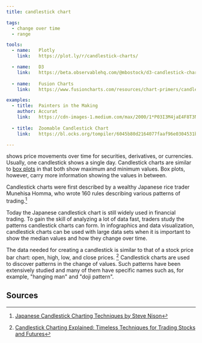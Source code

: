```yaml
---
title: candlestick chart

tags:
  - change over time
  - range

tools:
  - name:   Plotly
    link:   https://plot.ly/r/candlestick-charts/

  - name:   D3
    link:   https://beta.observablehq.com/@mbostock/d3-candlestick-chart
    
  - name:   Fusion Charts
    link:   https://www.fusioncharts.com/resources/chart-primers/candlestick-chart

examples:
  - title:  Painters in the Making 
    author: Accurat
    link:   https://cdn-images-1.medium.com/max/2000/1*P03I3M4jaE4F8T3N67G39w.jpeg
    
  - title:  Zoomable Candlestick Chart
    link:   https://bl.ocks.org/tompiler/6045b80d2164077faaf96e0304531bba

---
```


shows price movements over time for securities, derivatives, or currencies. Usually, one candlestick shows a single day.
Candlestick charts are similar to [box plots](/box-plot) in that both show maximum and minimum values. Box plots, however, carry more information showing the values in between. 

<!--more-->

Candlestick charts were first described by a wealthy Japanese rice trader Munehisa Homma, who wrote 160 rules describing various patterns of trading.[^nison]


Today the Japanese candlestick chart is still widely used in financial trading. To gain the skill of analyzing a lot of data fast, traders study the patterns candlestick charts can form. In infographics and data visualization, candlestick charts can be used with large data sets when it is important to show the median values and how they change over time.


The data needed for creating a candlestick is similar to that of a stock price bar chart:  open, high, low, and close prices. [^morris]
Candlestick charts are used to discover patterns in the change of values. Such patterns have been extensively studied and many of them have specific names such as, for example, "hanging man" and "doji pattern".

<!-- TODO: add candlestick chart patterns https://en.wikipedia.org/wiki/Candlestick_pattern -->

## Sources
[^morris]: [Candlestick Charting Explained: Timeless Techniques for Trading Stocks and Futures](http://wordpress1.rm7mills.com/notasaham/wp-content/uploads/sites/3/2017/08/Candlestick-Charting-Explained-Gregory-Morris.pdf)
[^nison]: [Japanese Candlestick Charting Techniques by Steve Nison](https://www.forexfactory.com/attachment.php/2269015?attachmentid=2269015&d=1492350521)
